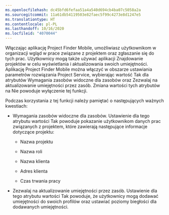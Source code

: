 ```yaml
---
ms.openlocfilehash: dc45bfd6fefaa51a4a540d694cb4ba07c5058a2a
ms.sourcegitcommit: 11a61db54119503e82faec5f99c4273e8d1247e5
ms.translationtype: HT
ms.contentlocale: pl-PL
ms.lasthandoff: 10/16/2020
ms.locfileid: "4070044"
---
```

Włączając aplikację Project Finder Mobile, umożliwiasz użytkownikom w organizacji wgląd w prace związane z projektem oraz zgłaszanie się do tych prac. Użytkownicy mogą także używać aplikacji Znajdowanie projektów w celu wyświetlania i aktualizowania swoich umiejętności. Aplikację Project Finder Mobile można włączyć w obszarze ustawiania parametrów rozwiązania Project Service, wybierając wartość Tak dla atrybutów Wymagania zasobów widoczne dla zasobów oraz Zezwalaj na aktualizowanie umiejętności przez zasób. Zmiana wartości tych atrybutów na Nie powoduje wyłączenie tej funkcji.  
  
 Podczas korzystania z tej funkcji należy pamiętać o następujących ważnych kwestiach:  
  
-   Wymagania zasobów widoczne dla zasobów. Ustawienie dla tego atrybutu wartości Tak powoduje pokazanie użytkownikom danych prac związanych z projektem, które zawierają następujące informacje dotyczące projektu:  
  
    -   Nazwa projektu  
  
    -   Nazwa roli  
  
    -   Nazwa klienta  
  
    -   Adres klienta  
  
    -   Czas trwania pracy  
  
-   Zezwalaj na aktualizowanie umiejętności przez zasób. Ustawienie dla tego atrybutu wartości Tak powoduje, że użytkownicy mogą dodawać umiejętności do swoich profilów oraz ustawiać poziomy biegłości dla dodawanych umiejętności.
